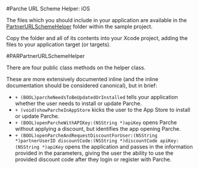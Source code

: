 #Parche URL Scheme Helper: iOS

The files which you should include in your application are available in the [PartnerURLSchemeHelper](PartnerURLSchemeSample/PartnerURLSchemeHelper) folder within the sample project. 

Copy the folder and all of its contents into your Xcode project, adding the files to your application target (or targets). 

#PARPartnerURLSchemeHelper

There are four public class methods on the helper class. 

These are more extensively documented inline (and the inline documentation should be considered canonical), but in brief: 

- `+ (BOOL)parcheNeedsToBeUpdatedOrInstalled` tells your application whether the user needs to install or update Parche.
- `+ (void)showParcheInAppStore` kicks the user to the App Store to install or update Parche. 
- `+ (BOOL)openParcheWithAPIKey:(NSString *)apiKey` opens Parche without applying a discount, but identifies the app opening Parche.
- `+ (BOOL)openParcheAndRequestDiscountForUser:(NSString *)partnerUserID discountCode:(NSString *)discountCode apiKey:(NSString *)apiKey` opens the application and passes in the information provided in the parameters, giving the user the ability to use the provided discount code after they login or register with Parche. 